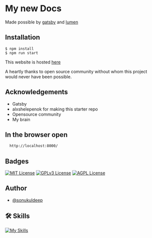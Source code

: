 # My new Docs
Made possible by [gatsby](https://www.gatsbyjs.com/docs) and [lumen](https://github.com/alxshelepenok/gatsby-starter-lumen)


## Installation

```
$ npm install
$ npm run start
```

This website is hosted [here](https://docs-kuldeep.netlify.app/)

A heartly thanks to open source community without whom this project would never have been possible. 

## Acknowledgements

 - Gatsby
 - alxshelepenok for making this starter repo
 - Opensource community
 - My brain

## In the browser open

```bash
  http://localhost:8000/
```

## Badges

[![MIT License](https://img.shields.io/badge/License-MIT-green.svg)](https://choosealicense.com/licenses/mit/) 
[![GPLv3 License](https://img.shields.io/badge/License-GPL%20v3-yellow.svg)](https://opensource.org/licenses/)
[![AGPL License](https://img.shields.io/badge/license-AGPL-blue.svg)](http://www.gnu.org/licenses/agpl-3.0)


## Author
- [@sonukuldeep](https://www.github.com/sonukuldeep)


## 🛠 Skills

[![My Skills](https://skillicons.dev/icons?i=js,ts,html,css,tailwind,sass,nodejs,react,vue,flask,rust,python,php,solidity,mongodb,mysql,prisma,figma,threejs,unity,godot)](https://github.com/sonukuldeep)



